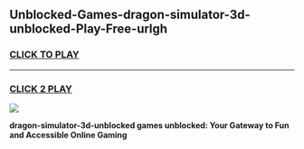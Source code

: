 
## Unblocked-Games-dragon-simulator-3d-unblocked-Play-Free-urlgh
<h3>
<a href="https://premium76.site?title=dragon-simulator-3d-unblocked&ref=12A">CLICK TO PLAY</a></h3>
<hr>

<h3>
<a href="https://premium76.site?title=dragon-simulator-3d-unblocked&ref=12A">CLICK 2 PLAY</a>
  
</h3>

<a href="https://premium76.site?title=dragon-simulator-3d-unblocked&ref=12A"><img src="https://clearcache.store/games.png"></a>


**dragon-simulator-3d-unblocked games unblocked: Your Gateway to Fun and Accessible Online Gaming**
